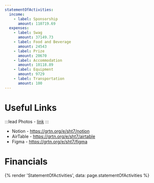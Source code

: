 ```yaml
---
statementOfActivities:
  income:
    - label: Sponsorship
      amount: 110719.69
  expenses:
    - label: Swag
      amount: 37149.73
    - label: Food and Beverage
      amount: 24543
    - label: Prize
      amount: 20670
    - label: Accommodation
      amount: 10118.89
    - label: Equipment
      amount: 9729
    - label: Transportation
      amount: 100
---
```


# Useful Links

:::lead
Photos - [link](https://drive.google.com/drive/folders/1me6M9o8yriJM797jVpgNaxwZCSAu8kv7)
:::

- Notion - https://grtn.org/e/sht7/notion
- AirTable - https://grtn.org/e/sht7/airtable
- Figma - https://grtn.org/e/sht7/figma

# Financials

{% render 'StatementOfActivities', data: page.statementOfActivities %}